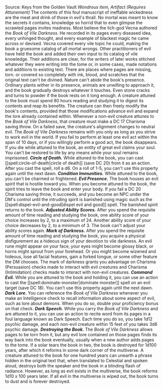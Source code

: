 Source: Keys from the Golden Vault
*Wondrous item, Artifact (Requires Attunement)*
The contents of this foul manuscript of ineffable wickedness are the meat and drink of those in evil's thrall. No mortal was meant to know the secrets it contains, knowledge so horrid that to even glimpse the scrawled pages invites madness.
Most believe the lich-god Vecna authored the *Book of Vile Darkness*. He recorded in its pages every diseased idea, every unhinged thought, and every example of blackest magic he came across or devised. Vecna covered every vile topic he could, making the book a gruesome catalog of all mortal wrongs.
Other practitioners of evil have held the book and added their own input to its catalog of vile knowledge. Their additions are clear, for the writers of later works stitched whatever they were writing into the tome or, in some cases, made notations and additions to existing text. There are places where pages are missing, torn. or covered so completely with ink, blood, and scratches that the original text can't be divined.
Nature can't abide the book's presence. Ordinary plants wither in its presence, animals are unwilling to approach it, and the book gradually destroys whatever it touches. Even stone cracks and turns to powder if the book rests on it long enough.
A creature attuned to the book must spend 80 hours reading and studying it to digest its contents and reap its benefits. The creature can then freely modify the book's contents, provided that those modifications advance evil and expand the lore already contained within.
Whenever a non-evil creature attunes to the *Book of Vile Darkness*, that creature must make a DC 17 Charisma saving throw. On a failed save, the creature's alignment changes to neutral evil.
The *Book of Vile Darkness* remains with you only as long as you strive to work evil in the world. If you fail to perform at least one evil act within the span of 10 days, or if you willingly perform a good act, the book disappears. If you die while attuned to the book, an entity of great evil claims your soul. You can't be restored to life by any means while your soul remains imprisoned.
***Circle of Death.*** While attuned to the book, you can cast [[spell:circle-of-death|circle of death]] (save DC 20) from it as an action. After you cast the spell, roll a d6. On a roll of 1-5, you can't use this property again until the next dawn.
***Condition Immunities.*** While attuned to the book, you can't be charmed or frightened.
***Evil Presence.*** The book houses an evil spirit that is hostile toward you. When you become attuned to the book, the spirit tries to leave the book and enter your body. If you fail a DC 20 Charisma saving throw, it succeeds, and you become an NPC under the DM's control until the intruding spirit is banished using magic such as the [[spell:dispel-evil-and-good|dispel evil and good]] spell. The banished spirit returns to the book.
***Adjusted Ability Scores.*** After you spend the requisite amount of time reading and studying the book, one ability score of your choice increases by 2, to a maximum of 24. Another ability score of your choice decreases by 2, to a minimum of 3. The book can't adjust your ability scores again.
***Mark of Darkness.*** After you spend the requisite amount of time reading and studying the book, you acquire a physical disfigurement as a hideous sign of your devotion to vile darkness. An evil rune might appear on your face, your eyes might become glossy black, or horns might sprout from your forehead. Or you might become wizened and hideous, lose all facial features, gain a forked tongue, or some other feature the DM chooses. The mark of darkness grants you advantage on Charisma (Persuasion) checks made to interact with evil creatures and Charisma (Intimidation) checks made to interact with non-evil creatures.
***Command Evil.*** While you are attuned to the book and holding it, you can use an action to cast the [[spell:dominate-monster|dominate monster]] spell on an evil target (save DC 18). You can't use this property again until the next dawn.
***Dark Lore.*** You can reference the *Book of Vile Darkness* whenever you make an Intelligence check to recall information about some aspect of evil, such as lore about demons. When you do so, double your proficiency bonus on that check.
***Dark Speech.*** While you carry the *Book of Vile Darkness* and are attuned to it, you can use an action to recite word from its pages in a foul language known as Dark Speech. Each time you do so, you take 1d12 psychic damage, and each non-evil creature within 15 feet of you takes 3d6 psychic damage.
***Destroying the Book.*** The *Book of Vile Darkness* allows pages to be torn from it, but any evil lore contained on those pages finds its way back into the book eventually, usually when a new author adds pages to the tome.
If a solar tears the book in two, the book is destroyed for 1d100 years, after which it reforms in some dark corner of the multiverse.
A creature attuned to the book for one hundred years can unearth a phrase hidden in the original text that, when translated to Celestial and spoken aloud, destroys both the speaker and the book in a blinding flash of radiance. However, as long as evil exists in the multiverse, the book reforms 1d10 x 100 years later.
If all evil in the multiverse is wiped out, the book turns to dust and is forever destroyed.